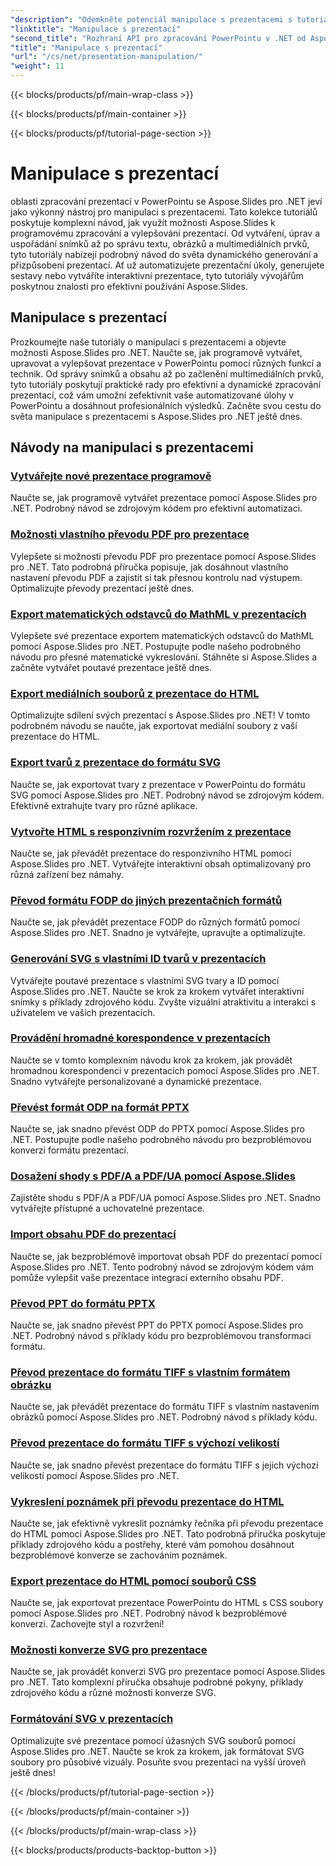 ```yaml
---
"description": "Odemkněte potenciál manipulace s prezentacemi s tutoriály Aspose.Slides pro .NET. Naučte se, jak dynamicky vytvářet, upravovat a vylepšovat prezentace v PowerPointu programově. Zvyšte své dovednosti v oblasti zpracování prezentací v PowerPointu ještě dnes!"
"linktitle": "Manipulace s prezentací"
"second_title": "Rozhraní API pro zpracování PowerPointu v .NET od Aspose.Slides"
"title": "Manipulace s prezentací"
"url": "/cs/net/presentation-manipulation/"
"weight": 11
---
```


{{< blocks/products/pf/main-wrap-class >}}

{{< blocks/products/pf/main-container >}}

{{< blocks/products/pf/tutorial-page-section >}}

# Manipulace s prezentací

oblasti zpracování prezentací v PowerPointu se Aspose.Slides pro .NET jeví jako výkonný nástroj pro manipulaci s prezentacemi. Tato kolekce tutoriálů poskytuje komplexní návod, jak využít možnosti Aspose.Slides k programovému zpracování a vylepšování prezentací. Od vytváření, úprav a uspořádání snímků až po správu textu, obrázků a multimediálních prvků, tyto tutoriály nabízejí podrobný návod do světa dynamického generování a přizpůsobení prezentací. Ať už automatizujete prezentační úkoly, generujete sestavy nebo vytváříte interaktivní prezentace, tyto tutoriály vývojářům poskytnou znalosti pro efektivní používání Aspose.Slides.

## Manipulace s prezentací
Prozkoumejte naše tutoriály o manipulaci s prezentacemi a objevte možnosti Aspose.Slides pro .NET. Naučte se, jak programově vytvářet, upravovat a vylepšovat prezentace v PowerPointu pomocí různých funkcí a technik. Od správy snímků a obsahu až po začlenění multimediálních prvků, tyto tutoriály poskytují praktické rady pro efektivní a dynamické zpracování prezentací, což vám umožní zefektivnit vaše automatizované úlohy v PowerPointu a dosáhnout profesionálních výsledků. Začněte svou cestu do světa manipulace s prezentacemi s Aspose.Slides pro .NET ještě dnes.

## Návody na manipulaci s prezentacemi
### [Vytvářejte nové prezentace programově](./create-new-presentations-programmatically/)
Naučte se, jak programově vytvářet prezentace pomocí Aspose.Slides pro .NET. Podrobný návod se zdrojovým kódem pro efektivní automatizaci.
### [Možnosti vlastního převodu PDF pro prezentace](./custom-pdf-conversion-options-for-presentations/)
Vylepšete si možnosti převodu PDF pro prezentace pomocí Aspose.Slides pro .NET. Tato podrobná příručka popisuje, jak dosáhnout vlastního nastavení převodu PDF a zajistit si tak přesnou kontrolu nad výstupem. Optimalizujte převody prezentací ještě dnes.
### [Export matematických odstavců do MathML v prezentacích](./export-math-paragraphs-to-mathml-in-presentations/)
Vylepšete své prezentace exportem matematických odstavců do MathML pomocí Aspose.Slides pro .NET. Postupujte podle našeho podrobného návodu pro přesné matematické vykreslování. Stáhněte si Aspose.Slides a začněte vytvářet poutavé prezentace ještě dnes.
### [Export mediálních souborů z prezentace do HTML](./export-media-files-to-html-from-presentation/)
Optimalizujte sdílení svých prezentací s Aspose.Slides pro .NET! V tomto podrobném návodu se naučte, jak exportovat mediální soubory z vaší prezentace do HTML. 
### [Export tvarů z prezentace do formátu SVG](./export-shapes-to-svg-format-from-presentation/)
Naučte se, jak exportovat tvary z prezentace v PowerPointu do formátu SVG pomocí Aspose.Slides pro .NET. Podrobný návod se zdrojovým kódem. Efektivně extrahujte tvary pro různé aplikace.
### [Vytvořte HTML s responzivním rozvržením z prezentace](./create-html-with-responsive-layout-from-presentation/)
Naučte se, jak převádět prezentace do responzivního HTML pomocí Aspose.Slides pro .NET. Vytvářejte interaktivní obsah optimalizovaný pro různá zařízení bez námahy.
### [Převod formátu FODP do jiných prezentačních formátů](./convert-fodp-format-to-other-presentation-formats/)
Naučte se, jak převádět prezentace FODP do různých formátů pomocí Aspose.Slides pro .NET. Snadno je vytvářejte, upravujte a optimalizujte.
### [Generování SVG s vlastními ID tvarů v prezentacích](./generate-svg-with-custom-shape-ids-in-presentations/)
Vytvářejte poutavé prezentace s vlastními SVG tvary a ID pomocí Aspose.Slides pro .NET. Naučte se krok za krokem vytvářet interaktivní snímky s příklady zdrojového kódu. Zvyšte vizuální atraktivitu a interakci s uživatelem ve vašich prezentacích.
### [Provádění hromadné korespondence v prezentacích](./perform-mail-merge-in-presentations/)
Naučte se v tomto komplexním návodu krok za krokem, jak provádět hromadnou korespondenci v prezentacích pomocí Aspose.Slides pro .NET. Snadno vytvářejte personalizované a dynamické prezentace.
### [Převést formát ODP na formát PPTX](./convert-odp-format-to-pptx-format/)
Naučte se, jak snadno převést ODP do PPTX pomocí Aspose.Slides pro .NET. Postupujte podle našeho podrobného návodu pro bezproblémovou konverzi formátu prezentací.
### [Dosažení shody s PDF/A a PDF/UA pomocí Aspose.Slides](./achieving-pdf-a-and-pdf-ua-conformance-with-aspose-slides/)
Zajistěte shodu s PDF/A a PDF/UA pomocí Aspose.Slides pro .NET. Snadno vytvářejte přístupné a uchovatelné prezentace.
### [Import obsahu PDF do prezentací](./import-pdf-content-into-presentations/)
Naučte se, jak bezproblémově importovat obsah PDF do prezentací pomocí Aspose.Slides pro .NET. Tento podrobný návod se zdrojovým kódem vám pomůže vylepšit vaše prezentace integrací externího obsahu PDF.
### [Převod PPT do formátu PPTX](./convert-ppt-to-pptx-format/)
Naučte se, jak snadno převést PPT do PPTX pomocí Aspose.Slides pro .NET. Podrobný návod s příklady kódu pro bezproblémovou transformaci formátu.
### [Převod prezentace do formátu TIFF s vlastním formátem obrázku](./convert-presentation-to-tiff-with-custom-image-format/)
Naučte se, jak převádět prezentace do formátu TIFF s vlastním nastavením obrázků pomocí Aspose.Slides pro .NET. Podrobný návod s příklady kódu.
### [Převod prezentace do formátu TIFF s výchozí velikostí](./convert-presentation-to-tiff-with-default-size/)
Naučte se, jak snadno převést prezentace do formátu TIFF s jejich výchozí velikostí pomocí Aspose.Slides pro .NET.
### [Vykreslení poznámek při převodu prezentace do HTML](./render-notes-while-converting-presentation-to-html/)
Naučte se, jak efektivně vykreslit poznámky řečníka při převodu prezentace do HTML pomocí Aspose.Slides pro .NET. Tato podrobná příručka poskytuje příklady zdrojového kódu a postřehy, které vám pomohou dosáhnout bezproblémové konverze se zachováním poznámek. 
### [Export prezentace do HTML pomocí souborů CSS](./export-presentation-to-html-with-css-files/)
Naučte se, jak exportovat prezentace PowerPointu do HTML s CSS soubory pomocí Aspose.Slides pro .NET. Podrobný návod k bezproblémové konverzi. Zachovejte styl a rozvržení! 
### [Možnosti konverze SVG pro prezentace](./svg-conversion-options-for-presentations/)
Naučte se, jak provádět konverzi SVG pro prezentace pomocí Aspose.Slides pro .NET. Tato komplexní příručka obsahuje podrobné pokyny, příklady zdrojového kódu a různé možnosti konverze SVG.
### [Formátování SVG v prezentacích](./formatting-svgs-in-presentations/)
Optimalizujte své prezentace pomocí úžasných SVG souborů pomocí Aspose.Slides pro .NET. Naučte se krok za krokem, jak formátovat SVG soubory pro působivé vizuály. Posuňte svou prezentaci na vyšší úroveň ještě dnes! 

{{< /blocks/products/pf/tutorial-page-section >}}

{{< /blocks/products/pf/main-container >}}

{{< /blocks/products/pf/main-wrap-class >}}

{{< blocks/products/products-backtop-button >}}
